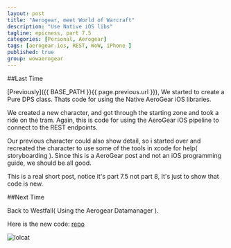 ```yaml
---
layout: post
title: "Aerogear, meet World of Warcraft"
description: "Use Native iOS libs"
tagline: epicness, part 7.5
categories: [Personal, Aerogear]
tags: [aerogear-ios, REST, WoW, iPhone ]
published: true
group: wowaerogear
---
```



##Last Time

[Previously]({{ BASE_PATH }}{{ page.previous.url }}), We started to create a Pure DPS class.  Thats code for using the Native AeroGear iOS libraries.

We created a new character,  and got through the starting zone and took a ride on the tram.  Again, this is code for using the AeroGear iOS pipeline to connect to the REST endpoints.

Our previous character could also show detail,  so i started over and recreated the character to use some of the tools in xcode for help( storyboarding ).  Since this is a AeroGear post and not an iOS programming guide, we should be all good.

This is a real short post,  notice it's part 7.5 not part 8,  It's just to show that code is new.


##Next Time

Back to Westfall( Using the Aerogear Datamanager ).

Here is the new code: [repo](https://github.com/lholmquist/WoWAerogeariOS)


![lolcat](http://data.whicdn.com/images/31559957/nothing-to-see-here_large.jpeg)

